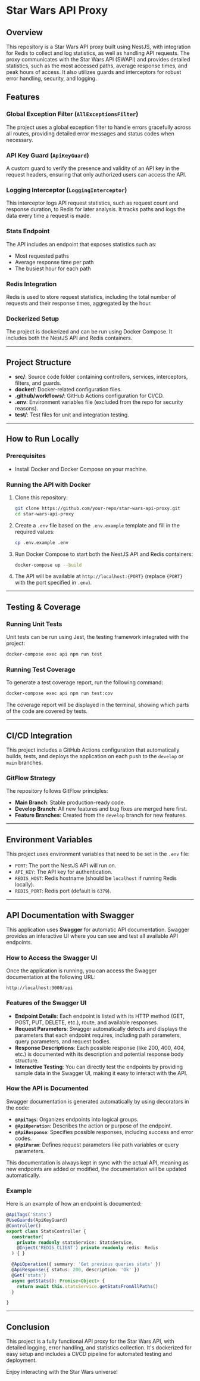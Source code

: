 
# Star Wars API Proxy

## Overview

This repository is a Star Wars API proxy built using NestJS, with integration for Redis to collect and log statistics, as well as handling API requests. The proxy communicates with the Star Wars API (SWAPI) and provides detailed statistics, such as the most accessed paths, average response times, and peak hours of access. It also utilizes guards and interceptors for robust error handling, security, and logging.

## Features

### Global Exception Filter (`AllExceptionsFilter`)

The project uses a global exception filter to handle errors gracefully across all routes, providing detailed error messages and status codes when necessary.

### API Key Guard (`ApiKeyGuard`)

A custom guard to verify the presence and validity of an API key in the request headers, ensuring that only authorized users can access the API.

### Logging Interceptor (`LoggingInterceptor`)

This interceptor logs API request statistics, such as request count and response duration, to Redis for later analysis. It tracks paths and logs the data every time a request is made.

### Stats Endpoint

The API includes an endpoint that exposes statistics such as:
- Most requested paths
- Average response time per path
- The busiest hour for each path

### Redis Integration

Redis is used to store request statistics, including the total number of requests and their response times, aggregated by the hour.

### Dockerized Setup

The project is dockerized and can be run using Docker Compose. It includes both the NestJS API and Redis containers.

---

## Project Structure

- **src/**: Source code folder containing controllers, services, interceptors, filters, and guards.
- **docker/**: Docker-related configuration files.
- **.github/workflows/**: GitHub Actions configuration for CI/CD.
- **.env**: Environment variables file (excluded from the repo for security reasons).
- **test/**: Test files for unit and integration testing.

---

## How to Run Locally

### Prerequisites

- Install Docker and Docker Compose on your machine.

### Running the API with Docker

1. Clone this repository:
   ```bash
   git clone https://github.com/your-repo/star-wars-api-proxy.git
   cd star-wars-api-proxy
   ```

2. Create a `.env` file based on the `.env.example` template and fill in the required values:
   ```bash
   cp .env.example .env
   ```

3. Run Docker Compose to start both the NestJS API and Redis containers:
   ```bash
   docker-compose up --build
   ```

4. The API will be available at `http://localhost:{PORT}` (replace `{PORT}` with the port specified in `.env`).

---

## Testing & Coverage

### Running Unit Tests

Unit tests can be run using Jest, the testing framework integrated with the project:

```bash
docker-compose exec api npm run test
```

### Running Test Coverage

To generate a test coverage report, run the following command:

```bash
docker-compose exec api npm run test:cov
```

The coverage report will be displayed in the terminal, showing which parts of the code are covered by tests.

---

## CI/CD Integration

This project includes a GitHub Actions configuration that automatically builds, tests, and deploys the application on each push to the `develop` or `main` branches.

### GitFlow Strategy

The repository follows GitFlow principles:
- **Main Branch**: Stable production-ready code.
- **Develop Branch**: All new features and bug fixes are merged here first.
- **Feature Branches**: Created from the `develop` branch for new features.

---

## Environment Variables

This project uses environment variables that need to be set in the `.env` file:
- `PORT`: The port the NestJS API will run on.
- `API_KEY`: The API key for authentication.
- `REDIS_HOST`: Redis hostname (should be `localhost` if running Redis locally).
- `REDIS_PORT`: Redis port (default is `6379`).

---

## API Documentation with Swagger

This application uses **Swagger** for automatic API documentation. Swagger provides an interactive UI where you can see and test all available API endpoints.

### How to Access the Swagger UI

Once the application is running, you can access the Swagger documentation at the following URL:

`http://localhost:3000/api`


### Features of the Swagger UI

- **Endpoint Details**: Each endpoint is listed with its HTTP method (GET, POST, PUT, DELETE, etc.), route, and available responses.
- **Request Parameters**: Swagger automatically detects and displays the parameters that each endpoint requires, including path parameters, query parameters, and request bodies.
- **Response Descriptions**: Each possible response (like 200, 400, 404, etc.) is documented with its description and potential response body structure.
- **Interactive Testing**: You can directly test the endpoints by providing sample data in the Swagger UI, making it easy to interact with the API.

### How the API is Documented

Swagger documentation is generated automatically by using decorators in the code:

- **`@ApiTags`**: Organizes endpoints into logical groups.
- **`@ApiOperation`**: Describes the action or purpose of the endpoint.
- **`@ApiResponse`**: Specifies possible responses, including success and error codes.
- **`@ApiParam`**: Defines request parameters like path variables or query parameters.

This documentation is always kept in sync with the actual API, meaning as new endpoints are added or modified, the documentation will be updated automatically.

### Example

Here is an example of how an endpoint is documented:

```typescript
@ApiTags('Stats')
@UseGuards(ApiKeyGuard)
@Controller()
export class StatsController {
  constructor(
    private readonly statsService: StatsService,
    @Inject('REDIS_CLIENT') private readonly redis: Redis
  ) { }

  @ApiOperation({ summary: 'Get previous queries stats' })
  @ApiResponse({ status: 200, description: 'Ok' })
  @Get('stats')
  async getStats(): Promise<Object> {
    return await this.statsService.getStatsFromAllPaths()
  }

}
```

---


## Conclusion

This project is a fully functional API proxy for the Star Wars API, with detailed logging, error handling, and statistics collection. It's dockerized for easy setup and includes a CI/CD pipeline for automated testing and deployment.

Enjoy interacting with the Star Wars universe!


